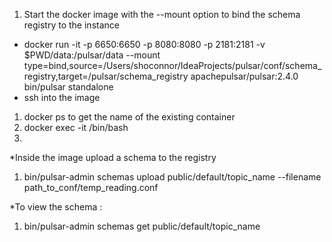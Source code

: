 1. Start the docker image with the --mount option to bind the schema registry to the instance

* docker run -it -p 6650:6650 -p 8080:8080 -p 2181:2181 -v $PWD/data:/pulsar/data --mount type=bind,source=/Users/shoconnor/IdeaProjects/pulsar/conf/schema_registry,target=/pulsar/schema_registry apachepulsar/pulsar:2.4.0 bin/pulsar standalone
* ssh into the image 
1. docker ps to get the name of the existing container
1. docker exec -it <container name> /bin/bash 
1. 

*Inside the image upload a schema to the registry
1. bin/pulsar-admin schemas upload public/default/topic_name --filename path_to_conf/temp_reading.conf

*To view the schema :
1. bin/pulsar-admin schemas get public/default/topic_name

